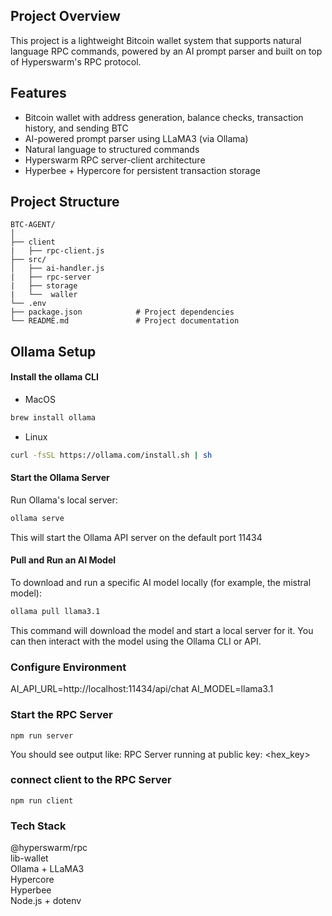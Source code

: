 
## Project Overview
This project is a lightweight Bitcoin wallet system that supports natural language RPC commands, powered by an AI prompt parser and built on top of Hyperswarm's RPC protocol.

##  Features

-  Bitcoin wallet with address generation, balance checks, transaction history, and sending BTC
-  AI-powered prompt parser using LLaMA3 (via Ollama)
-  Natural language to structured commands
-  Hyperswarm RPC server-client architecture
-  Hyperbee + Hypercore for persistent transaction storage


## Project Structure
```
BTC-AGENT/
│
├── client
|   ├── rpc-client.js
├── src/
│   ├── ai-handler.js
|   ├── rpc-server
|   ├── storage
|   └──  waller
└── .env              
├── package.json            # Project dependencies
└── README.md               # Project documentation
```

## Ollama Setup

#### Install the ollama CLI
- MacOS
```bash
brew install ollama
```

- Linux
```bash
curl -fsSL https://ollama.com/install.sh | sh
```


#### Start the Ollama Server
Run Ollama's local server:

```bash
ollama serve
```

This will start the Ollama API server on the default port 11434

#### Pull and Run an AI Model
To download and run a specific AI model locally (for example, the mistral model):

```bash
ollama pull llama3.1
```
This command will download the model and start a local server for it. You can then interact with the model using the Ollama CLI or API.

### Configure Environment

AI_API_URL=http://localhost:11434/api/chat
AI_MODEL=llama3.1

### Start the RPC Server

```npm run server```

You should see output like:
RPC Server running at public key: <hex_key>

### connect client to the RPC Server

```npm run client```

### Tech Stack

@hyperswarm/rpc\
lib-wallet\
Ollama + LLaMA3\
Hypercore\
Hyperbee\
Node.js + dotenv

